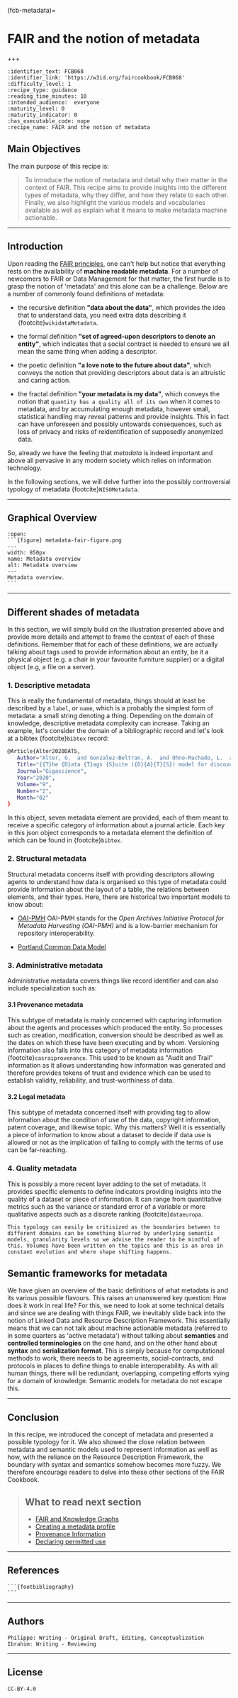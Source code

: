 (fcb-metadata)=
# FAIR and the notion of metadata

+++
<br/>


````{panels_fairplus}
:identifier_text: FCB068
:identifier_link: 'https://w3id.org/faircookbook/FCB068'
:difficulty_level: 1
:recipe_type: guidance
:reading_time_minutes: 10
:intended_audience:  everyone 
:maturity_level: 0
:maturity_indicator: 0
:has_executable_code: nope
:recipe_name: FAIR and the notion of metadata
```` 



## Main Objectives 

The main purpose of this recipe is:

> To introduce the notion of metadata and detail why their matter in the context of FAIR. This recipe aims to provide insights into the different types of metadata, why they differ, and how they relate to each other. Finally, we also highlight the various models and vocabularies available as well as explain what it means to make metadata machine actionable.

---
## Introduction

Upon reading the [FAIR principles](fcb-fair-principles), one can't help but notice that everything rests on the availability of **machine readable metadata**. For a number of newcomers to FAIR or Data Management for that matter, the first hurdle is to grasp the notion of 'metadata' and this alone can be a challenge.
Below are a number of commonly found definitions of metadata:

* the recursive definition **"data about the data"**, which provides the idea that to understand data, you need extra data describing it {footcite}`wikidataMetadata`.

* the formal definition **"set of agreed-upon descriptors to denote an entity"**, which indicates that a social contract is needed to ensure we all mean the same thing when adding a descriptor.

* the poetic definition **"a love note to the future about data"**, which conveys the notion that providing descriptors about data is an altruistic and caring action.

* the fractal definition  **"your metadata is my data"**, which conveys the notion that `quantity has a quality all of its own` when it comes to metadata, and by accumulating enough metadata, however small, statistical handling may reveal patterns and provide insights. This in fact can have unforeseen and possibly untowards consequences, such as loss of privacy and risks of reidentification of supposedly anonymized data.

So, already we have the feeling that *metadata* is indeed important and above all pervasive in any modern society which relies on information technology.

In the following sections, we will delve further into the possibly controversial typology of metadata {footcite}`NISOMetadata`.



---
## Graphical Overview 

<!-- ```language
../datascriptor/node_modules/.bin/mmdc -i ../FAIRplus-org/the-fair-cookbook/content/recipes/introduction/metadata-fair-figure.mmd -o ../FAIRplus-org/the-fair-cookbook/content/recipes/introduction/metadata-fair-figure.png
```
 -->

````{dropdown}
:open:
```{figure} metadata-fair-figure.png
---
width: 850px
name: Metadata overview
alt: Metadata overview
---
Metadata overview.
```
````

---
## Different shades of metadata

In this section, we will simply build on the illustration presented above and provide more details and attempt to frame the context of each of these definitions.
Remember that for each of these definitions, we are actually talking about tags used to provide information about an entity, be it a physical object (e.g. a chair in your favourite furniture supplier) or a digital object (e.g, a file on a server).


### 1. Descriptive metadata

This is really the fundamental of metadata, things should at least be described by a `label`, or `name`, which is a probably the simplest form of metadata: a small string denoting a thing.
Depending on the domain of knowledge, descriptive metadata complexity can increase.
Taking an example, let's consider the domain of a bibliographic record and let's look at a bibtex {footcite}`bibtex` record:

```bash
@Article{Alter2020DATS,
   Author="Alter, G.  and Gonzalez-Beltran, A.  and Ohno-Machado, L.  and Rocca-Serra, P. ",
   Title="{{T}he {D}ata {T}ags {S}uite ({D}{A}{T}{S}) model for discovering data access and use requirements}",
   Journal="Gigascience",
   Year="2020",
   Volume="9",
   Number="2",
   Month="02"
}
```
In this object, seven metadata element are provided, each of them meant to receive a specific category of information about a journal article.
Each key in this json object corresponds to a metadata element the definition of which can be found in {footcite}`bibtex`.

### 2. Structural metadata

Structural metadata concerns itself with providing descriptors allowing agents to understand how data is organised so 
this type of metadata could provide information about the layout of a table, the relations between elements, and their types.
Here, there are historical two important models to know about:

* [OAI-PMH](https://www.openarchives.org/pmh/) 
OAI-PMH stands for the *Open Archives Initiative Protocol for Metadata Harvesting (OAI-PMH)* and is a low-barrier mechanism for repository interoperability.

* [Portland Common Data Model](https://pcdm.org/2016/04/18/models) 


### 3. Administrative metadata

Administrative metadata covers things like record identifier and can also include specialization such as:

#### 3.1 Provenance metadata

This subtype of metadata is mainly concerned with capturing information about the agents and processes which produced the entity. So processes such as creation, modification, conversion should be described as well as the dates on which these have been executing and by whom. Versioning information also falls into this category of metadata information {footcite}`casraiprovenance`.
This used to be known as "Audit and Trail" information as it allows understanding how information was generated and therefore provides tokens of trust and evidence which can be used to establish validity, reliability, and trust-worthiness of data.

#### 3.2 Legal metadata

This subtype of metadata concerned itself with providing tag to allow information about the condition of use of the data, copyright information, patent coverage, and likewise topic.
Why this matters? Well it is essentially a piece of information to know about a dataset to decide if data use is allowed or not as the implication of failing to comply with the terms of use can be far-reaching.

### 4. Quality metadata

This is possibly a more recent layer adding to the set of metadata. It provides specific elements to define indicators providing insights into the quality of a dataset or piece of information.
It can range from quantitative metrics such as the variance or standard error of a variable or more qualitative aspects such as a discrete ranking {footcite}`dataeuropa`.



````{note}
This typology can easily be critisized as the boundaries between to different domains can be something blurred by underlying semantic models, granularity levels so we advise the reader to be mindful of this. Volumes have been written on the topics and this is an area in constant evolution and where shape shifting happens.
````



## Semantic frameworks for metadata

We have given an overview of the basic definitions of what metadata is and its various possible flavours. 
This raises an unanswered key question: How does it work in real life? For this, we need to look at some technical details and since we are dealing with things FAIR, we inevitably slide back into the notion of Linked Data and Resource Description Framework.
This essentially means that we can not talk about machine actionable metadata (referred to in some quarters as 'active metadata') without talking about **semantics** and **controlled terminologies** on the one hand, and on the other hand about **syntax** and **serialization format**.
This is simply because for computational methods to work, there needs to be agreements, social-contracts, and protocols in places to define things to enable interoperability. 
As with all human things, there will be redundant, overlapping, competing efforts vying for a domain of knowledge. Semantic models for metadata do not escape this.




---
## Conclusion

> 
In this recipe, we introduced the concept of metadata and presented a possible typology for it. We also showed the close relation between metadata and semantic models used to represent information as well as how, with the reliance on the Resource Description Framework, the boundary with syntax and semantics somehow becomes more fuzzy. We therefore encourage readers to delve into these other sections of the FAIR Cookbook.

> 
> ## What to read next section
> * [FAIR and Knowledge Graphs](https://w3id.org/faircookbook/FCBXXX)
> * [Creating a metadata profile](https://w3id.org/faircookbook/FCB026)
> * [Provenance Information](https://w3id.org/faircookbook/FCB036)
> * [Declaring permitted use](https://w3id.org/faircookbook/FCB035)



---
## References

````{dropdown} **References**
```{footbibliography}
```
````

<!-- 1. [Understanding metadata](https://groups.niso.org/apps/group_public/download.php/17446/Understanding%20Metadata.pdf)
1. [what-is-metadata-and-why-is-it-important-data](https://www.opendatasoft.com/en/blog/what-is-metadata-and-why-is-it-important-data)
1. [Metadata in Wikipedia](https://en.wikipedia.org/wiki/Metadata) 
1. [data.europa.eu](https://data.europa.eu/mqa/?locale=en)
1. [provenance by CASRAI](https://casrai.org/term/provenance-metadata/)
 -->



---
## Authors

````{authors_fairplus}
Philippe: Writing - Original Draft, Editing, Conceptualization
Ibrahim: Writing - Reviewing
````


---
## License

````{license_fairplus}
CC-BY-4.0
````


